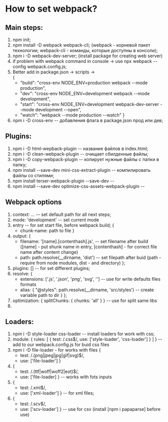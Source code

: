 # How to set webpack? 

## Main steps:
1. npm init;
2. npm install -D webpack webpack-cli; (webpack - корневой пакет технологии; webpack-cli - команды, которые доступны в консоли);
3. npm i -D webpack-dev-server; (install package for creating web server)
4. if problem with webpack command in console -> use npx webpack --config webpack.config.js;
5. Better add in package.json -> scripts ->  
  {
    - "build": "cross-env NODE_ENV=production webpack --mode production",
    - "dev": "cross-env NODE_ENV=development webpack --mode development",
    - "start": "cross-env NODE_ENV=development webpack-dev-server --mode development --open",
    - "watch": "webpack --mode production --watch"
  }
6. npm i -D cross-env -- добавления флага в package.json прод или дев;

## Plugins: 
1. npm i -D html-wepback-plugin -- название файлов в index.html;
2. npm i -D clean-webpack-plugin -- очищает сбилденные файлы;
3. npm i -D copy-webpack-plugin -- копирует нужные файлы с папки в папку; 
4. npm install --save-dev mini-css-extract-plugin -- компилировать файлы со стилями;
5. npm install terser-webpack-plugin --save-dev -- 
6. npm install --save-dev optimize-css-assets-webpack-plugin -- 

## Webpack options
1. context: ... -- set default path for all next steps; 
2. mode: 'development' -- set current mode
3. entry -- for set start file, before webpack build; 
  {
    - chunk-name: path to file
  } 
4. output: 
  {
    - filename: '[name].[contenthash].js', -- set filename after build ([name] - put shunk name in entry, [contenthash] - for correct file name after content change)
    - path: path.resolve(__dirname, 'dist') -- set filepath after buid (path - require from node modules, dist - and directory)
  };
5. plugins: [] -- for set different plugins;
6. resolve: 
  {
    - extensions: ['.js', '.json', 'png', 'svg', ''] -- use for write defaults files formats
    - alias: {
      "@styles": path.resolve(__dirname, 'src/styles') -- create variable path to dir
    }
  }; 
7. optimization: 
  {
    splitChunks: 
    {
      chunks: 'all'
    }
  } -- use for split same libs
8. 

## Loaders: 
1. npm i -D style-loader css-loader -- install loaders for work with css; 
2. module: 
  {
    rules: [
      {
        test: /\.css$/,
        use: ['style-loader', 'css-loader']
      }
    ]
  } -- add to our webpack.config.js for buid css files
3. npm i -D file-loader - for works with files
  {
    - test: /\.(png|jpeg|jpg|gif|svg)$/,
    - use: ['file-loader']
  }
4.  {
      - test: /.(ttf|woff|woff2|eot)$/,
      - use: ['file-loader]
    } -- works with fots inputs
5.  { 
      - test: /\.xml$/,
      - use: ['xml-loader']
    } -- for xml files;
6. {
      - test: /\.scv$/, 
      - use: ['scv-loader']
    } -- use for csv (install [npm i papaparse] before use)